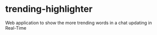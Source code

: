 # trending-highlighter
Web application to show the more trending words in a chat updating in Real-Time
